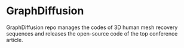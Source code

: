 # GraphDiffusion
GraphDiffusion repo manages the codes of 3D human mesh recovery sequences and releases the open-source code of the top conference article.
